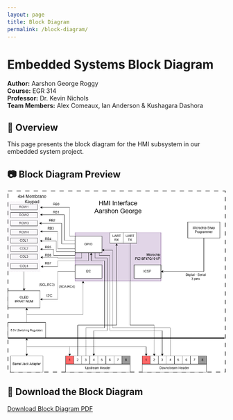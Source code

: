 ```yaml
---
layout: page
title: Block Diagram
permalink: /block-diagram/
---
```


# Embedded Systems Block Diagram
**Author:** Aarshon George Roggy  
**Course:** EGR 314  
**Professor:** Dr. Kevin Nichols  
**Team Members:** Alex Comeaux, Ian Anderson & Kushagara Dashora  

## 📌 Overview  
This page presents the block diagram for the HMI subsystem in our embedded system project.

## 📷 Block Diagram Preview  
![Block Diagram](./assets/images/314-aarshon-block.drawio.png)

## 📁 Download the Block Diagram  
[Download Block Diagram PDF](./assets/documents/314-aarshon-block.drawio.pdf)
